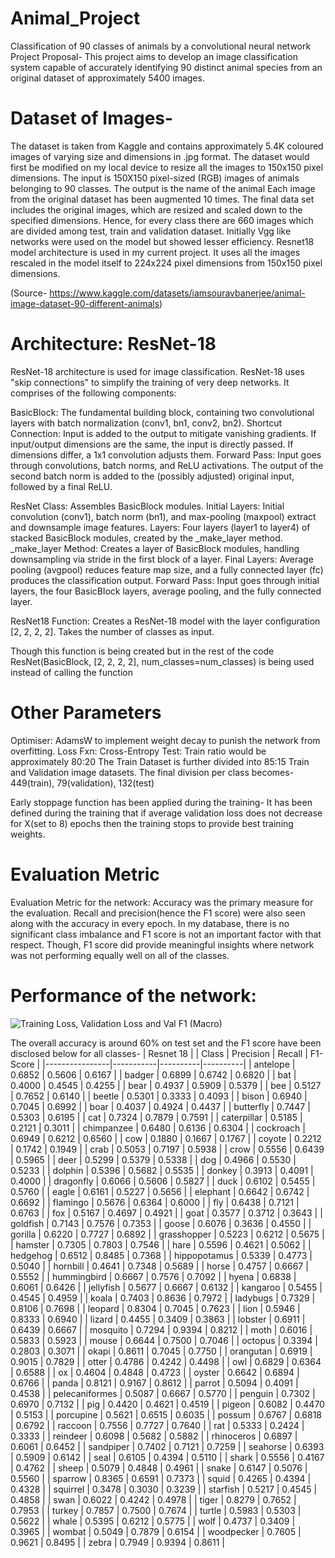 # Animal_Project
Classification of 90 classes of animals by a convolutional neural network 
Project Proposal-
This project aims to develop an image classification system capable of accurately identifying 90 distinct animal species from an original dataset of approximately 5400 images. 

# Dataset of Images-  
The dataset is taken from Kaggle and contains approximately 5.4K coloured images of varying size and dimensions in .jpg format. The dataset would first be modified on my local device to resize all the images to 150x150 pixel dimensions.
The input is 150X150 pixel-sized (RGB) images of animals belonging to 90 classes. The output is the name of the animal
Each image from the original dataset has been augmented 10 times. The final data set includes the original images, which are resized and scaled down to the specified dimensions. Hence, for every class there are 660 images which are divided among test, train and validation dataset.
Initially Vgg like networks were used on the model but showed lesser efficiency. Resnet18 model architecture is used in my current project. It uses all the images rescaled in the model itself to 224x224 pixel dimensions from 150x150 pixel dimensions. 

(Source- https://www.kaggle.com/datasets/iamsouravbanerjee/animal-image-dataset-90-different-animals)

# Architecture: ResNet-18

ResNet-18 architecture is used for image classification. ResNet-18 uses "skip connections" to simplify the training of very deep networks.
It comprises of the following components:

BasicBlock:
The fundamental building block, containing two convolutional layers with batch normalization (conv1, bn1, conv2, bn2).
Shortcut Connection: Input is added to the output to mitigate vanishing gradients.
If input/output dimensions are the same, the input is directly passed.
If dimensions differ, a 1x1 convolution adjusts them.
Forward Pass: Input goes through convolutions, batch norms, and ReLU activations. The output of the second batch norm is added to the (possibly adjusted) original input, followed by a final ReLU.

ResNet Class:
Assembles BasicBlock modules.
Initial Layers: Initial convolution (conv1), batch norm (bn1), and max-pooling (maxpool) extract and downsample image features.
Layers: Four layers (layer1 to layer4) of stacked BasicBlock modules, created by the _make_layer method.
_make_layer Method: Creates a layer of BasicBlock modules, handling downsampling via stride in the first block of a layer.
Final Layers: Average pooling (avgpool) reduces feature map size, and a fully connected layer (fc) produces the classification output.
Forward Pass: Input goes through initial layers, the four BasicBlock layers, average pooling, and the fully connected layer.

ResNet18 Function:
Creates a ResNet-18 model with the layer configuration [2, 2, 2, 2].
Takes the number of classes as input.

Though this function is being created but in the rest of the code ResNet(BasicBlock, [2, 2, 2, 2], num_classes=num_classes) is being used instead of calling the function

# Other Parameters
Optimiser: AdamsW to implement weight decay to punish the network from overfitting. 
Loss Fxn: Cross-Entropy
Test: Train ratio would be approximately 80:20 
The Train Dataset is further divided into 85:15 Train and Validation image datasets. 
The final division per class becomes- 449(train), 79(validation), 132(test)

Early stoppage function has been applied during the training- 
It has been defined during the training that if average validation loss does not decrease for X(set to 8) epochs then the training stops to provide best training weights. 
# Evaluation Metric
Evaluation Metric for the network: Accuracy was the primary measure for the evaluation. Recall and precision(hence the F1 score) were also seen along with the accuracy in every epoch. In my database, there is no significant class imbalance and F1 score is not an important factor with that respect. Though, F1 score did provide meaningful insights where network was not performing equally well on all of the classes. 

# Performance of the network: 

![Training Loss, Validation Loss and Val F1 (Macro)](https://github.com/user-attachments/assets/177d0302-524f-495e-a31c-ea7bef411dbb)

The overall accuracy is around 60% on test set and the F1 score have been disclosed below for all classes-
|                    Resnet 18                     | 
| Class          | Precision | Recall   | F1-Score |
|----------------|-----------|----------|----------|
| antelope       | 0.6852    | 0.5606   | 0.6167   |
| badger         | 0.6899    | 0.6742   | 0.6820   |
| bat            | 0.4000    | 0.4545   | 0.4255   |
| bear           | 0.4937    | 0.5909   | 0.5379   |
| bee            | 0.5127    | 0.7652   | 0.6140   |
| beetle         | 0.5301    | 0.3333   | 0.4093   |
| bison          | 0.6940    | 0.7045   | 0.6992   |
| boar           | 0.4037    | 0.4924   | 0.4437   |
| butterfly      | 0.7447    | 0.5303   | 0.6195   |
| cat            | 0.7324    | 0.7879   | 0.7591   |
| caterpillar    | 0.5185    | 0.2121   | 0.3011   |
| chimpanzee     | 0.6480    | 0.6136   | 0.6304   |
| cockroach      | 0.6949    | 0.6212   | 0.6560   |
| cow            | 0.1880    | 0.1667   | 0.1767   |
| coyote         | 0.2212    | 0.1742   | 0.1949   |
| crab           | 0.5053    | 0.7197   | 0.5938   |
| crow           | 0.5556    | 0.6439   | 0.5965   |
| deer           | 0.5299    | 0.5379   | 0.5338   |
| dog            | 0.4966    | 0.5530   | 0.5233   |
| dolphin        | 0.5396    | 0.5682   | 0.5535   |
| donkey         | 0.3913    | 0.4091   | 0.4000   |
| dragonfly      | 0.6066    | 0.5606   | 0.5827   |
| duck           | 0.6102    | 0.5455   | 0.5760   |
| eagle          | 0.6161    | 0.5227   | 0.5656   |
| elephant       | 0.6642    | 0.6742   | 0.6692   |
| flamingo       | 0.5676    | 0.6364   | 0.6000   |
| fly            | 0.6438    | 0.7121   | 0.6763   |
| fox            | 0.5167    | 0.4697   | 0.4921   |
| goat           | 0.3577    | 0.3712   | 0.3643   |
| goldfish       | 0.7143    | 0.7576   | 0.7353   |
| goose          | 0.6076    | 0.3636   | 0.4550   |
| gorilla        | 0.6220    | 0.7727   | 0.6892   |
| grasshopper    | 0.5223    | 0.6212   | 0.5675   |
| hamster        | 0.7305    | 0.7803   | 0.7546   |
| hare           | 0.5596    | 0.4621   | 0.5062   |
| hedgehog       | 0.6512    | 0.8485   | 0.7368   |
| hippopotamus   | 0.5339    | 0.4773   | 0.5040   |
| hornbill       | 0.4641    | 0.7348   | 0.5689   |
| horse          | 0.4757    | 0.6667   | 0.5552   |
| hummingbird    | 0.6667    | 0.7576   | 0.7092   |
| hyena          | 0.6838    | 0.6061   | 0.6426   |
| jellyfish      | 0.5677    | 0.6667   | 0.6132   |
| kangaroo       | 0.5455    | 0.4545   | 0.4959   |
| koala          | 0.7403    | 0.8636   | 0.7972   |
| ladybugs       | 0.7329    | 0.8106   | 0.7698   |
| leopard        | 0.8304    | 0.7045   | 0.7623   |
| lion           | 0.5946    | 0.8333   | 0.6940   |
| lizard         | 0.4455    | 0.3409   | 0.3863   |
| lobster        | 0.6911    | 0.6439   | 0.6667   |
| mosquito       | 0.7294    | 0.9394   | 0.8212   |
| moth           | 0.6016    | 0.5833   | 0.5923   |
| mouse          | 0.6644    | 0.7500   | 0.7046   |
| octopus        | 0.3394    | 0.2803   | 0.3071   |
| okapi          | 0.8611    | 0.7045   | 0.7750   |
| orangutan       | 0.6919    | 0.9015   | 0.7829  |
| otter          | 0.4786    | 0.4242   | 0.4498   |
| owl            | 0.6829    | 0.6364   | 0.6588   |
| ox            | 0.4604    | 0.4848   | 0.4723    |
| oyster         | 0.6642    | 0.6894   | 0.6766   |
| panda          | 0.8121    | 0.9167   | 0.8612   |
| parrot         | 0.5094    | 0.4091   | 0.4538   |
| pelecaniformes | 0.5087    | 0.6667   | 0.5770   |
| penguin        | 0.7302    | 0.6970   | 0.7132   |
| pig            | 0.4420    | 0.4621   | 0.4519   |
| pigeon         | 0.6082    | 0.4470   | 0.5153   |
| porcupine      | 0.5621    | 0.6515   | 0.6035   |
| possum         | 0.6767    | 0.6818   | 0.6792   |
| raccoon        | 0.7556    | 0.7727   | 0.7640   |
| rat            | 0.5333    | 0.2424   | 0.3333   |
| reindeer       | 0.6098    | 0.5682   | 0.5882   |
| rhinoceros     | 0.6897    | 0.6061   | 0.6452   |
| sandpiper      | 0.7402    | 0.7121   | 0.7259   |
| seahorse       | 0.6393    | 0.5909   | 0.6142   |
| seal           | 0.6105    | 0.4394   | 0.5110   |
| shark          | 0.5556    | 0.4167   | 0.4762   |
| sheep          | 0.5079    | 0.4848   | 0.4961   |
| snake          | 0.6147    | 0.5076   | 0.5560   |
| sparrow        | 0.8365    | 0.6591   | 0.7373   |
| squid          | 0.4265    | 0.4394   | 0.4328   |
| squirrel       | 0.3478    | 0.3030   | 0.3239   |
| starfish       | 0.5217    | 0.4545   | 0.4858   |
| swan           | 0.6022    | 0.4242   | 0.4978   |
| tiger          | 0.8279    | 0.7652   | 0.7953   |
| turkey         | 0.7857    | 0.7500   | 0.7674   |
| turtle         | 0.5983    | 0.5303   | 0.5622   |
| whale          | 0.5395    | 0.6212   | 0.5775   |
| wolf           | 0.4737    | 0.3409   | 0.3965   |
| wombat         | 0.5049    | 0.7879   | 0.6154   |
| woodpecker     | 0.7605    | 0.9621   | 0.8495   |
| zebra          | 0.7949    | 0.9394   | 0.8611   |


  
